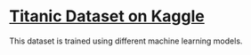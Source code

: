 # [Titanic Dataset on Kaggle](https://www.kaggle.com/c/titanic)

This dataset is trained using different machine learning models. 